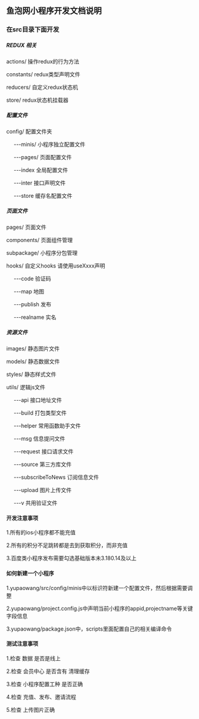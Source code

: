 ## 鱼泡网小程序开发文档说明

### 在src目录下面开发

##### REDUX 相关

actions/ 操作redux的行为方法

constants/ redux类型声明文件

reducers/ 自定义redux状态机

store/ redux状态机挂载器


##### 配置文件

config/ 配置文件夹 

&nbsp;&nbsp;&nbsp;&nbsp;&nbsp;---minis/ 小程序独立配置文件

&nbsp;&nbsp;&nbsp;&nbsp;&nbsp;---pages/ 页面配置文件

&nbsp;&nbsp;&nbsp;&nbsp;&nbsp;---index 全局配置文件

&nbsp;&nbsp;&nbsp;&nbsp;&nbsp;---inter 接口声明文件

&nbsp;&nbsp;&nbsp;&nbsp;&nbsp;---store 缓存名配置文件

##### 页面文件

pages/ 页面文件

components/ 页面组件管理

subpackage/ 小程序分包管理

hooks/ 自定义hooks  请使用useXxxx声明

&nbsp;&nbsp;&nbsp;&nbsp;&nbsp;---code 验证码

&nbsp;&nbsp;&nbsp;&nbsp;&nbsp;---map 地图

&nbsp;&nbsp;&nbsp;&nbsp;&nbsp;---publish 发布

&nbsp;&nbsp;&nbsp;&nbsp;&nbsp;---realname 实名

##### 资源文件

images/ 静态图片文件

models/ 静态数据文件

styles/ 静态样式文件

utils/  逻辑js文件

&nbsp;&nbsp;&nbsp;&nbsp;&nbsp;---api 接口地址文件

&nbsp;&nbsp;&nbsp;&nbsp;&nbsp;---build 打包类型文件

&nbsp;&nbsp;&nbsp;&nbsp;&nbsp;---helper 常用函数助手文件

&nbsp;&nbsp;&nbsp;&nbsp;&nbsp;---msg 信息提问文件

&nbsp;&nbsp;&nbsp;&nbsp;&nbsp;---request 接口请求文件

&nbsp;&nbsp;&nbsp;&nbsp;&nbsp;---source 第三方库文件

&nbsp;&nbsp;&nbsp;&nbsp;&nbsp;---subscribeToNews 订阅信息文件

&nbsp;&nbsp;&nbsp;&nbsp;&nbsp;---upload 图片上传文件

&nbsp;&nbsp;&nbsp;&nbsp;&nbsp;---v 共用验证文件

#### 开发注意事项

1.所有的ios小程序都不能充值

2.所有的积分不足跳转都是去到获取积分，而非充值

3.百度类小程序发布需要勾选基础版本未3.180.14及以上

#### 如何新建一个小程序

1.yupaowang/src/config/minis中以标识符新建一个配置文件，然后根据需要调整

2.yupaowang/project.config.js中声明当前小程序的appid,projectname等关键字段信息

3.yupaowang/package.json中，scripts里面配置自己的相关编译命令

#### 测试注意事项

1.检查 数据 是否是线上

2.检查 会员中心 是否含有 清理缓存

3.检查 小程序配置工种 是否正确

4.检查 充值、发布、邀请流程

5.检查 上传图片正确